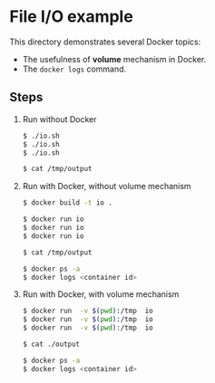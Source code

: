 File I/O example
===

This directory demonstrates several Docker topics:

- The usefulness of **volume** mechanism in Docker.
- The `docker logs` command.


## Steps

1. Run without Docker

   ```bash
   $ ./io.sh
   $ ./io.sh
   $ ./io.sh

   $ cat /tmp/output
   ```


2. Run with Docker, without volume mechanism

   ```bash
   $ docker build -t io .

   $ docker run io
   $ docker run io
   $ docker run io

   $ cat /tmp/output

   $ docker ps -a
   $ docker logs <container id>
   ```


3. Run with Docker, with volume mechanism

   ```bash
   $ docker run  -v $(pwd):/tmp  io
   $ docker run  -v $(pwd):/tmp  io
   $ docker run  -v $(pwd):/tmp  io

   $ cat ./output

   $ docker ps -a
   $ docker logs <container id>
   ```
